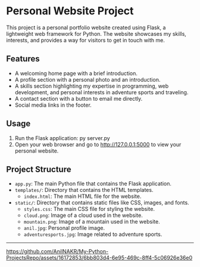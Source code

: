 Personal Website Project
========================

This project is a personal portfolio website created using Flask, a lightweight web framework for Python. The website showcases my skills, interests, and provides a way for visitors to get in touch with me.

Features
--------

-   A welcoming home page with a brief introduction.
-   A profile section with a personal photo and an introduction.
-   A skills section highlighting my expertise in programming, web development, and personal interests in adventure sports and traveling.
-   A contact section with a button to email me directly.
-   Social media links in the footer.

Usage
--------
1) Run the Flask application: py server.py
2) Open your web browser and go to http://127.0.0.1:5000 to view your personal website.

Project Structure
-----------------

-   `app.py`: The main Python file that contains the Flask application.
-   `templates/`: Directory that contains the HTML templates.
    -   `index.html`: The main HTML file for the website.
-   `static/`: Directory that contains static files like CSS, images, and fonts.
    -   `styles.css`: The main CSS file for styling the website.
    -   `cloud.png`: Image of a cloud used in the website.
    -   `mountain.png`: Image of a mountain used in the website.
    -   `anil.jpg`: Personal profile image.
    -   `adventuresports.jpg`: Image related to adventure sports.

<hr>

https://github.com/AnilNAKR/My-Python-ProjectsRepo/assets/16172853/6bb803d4-6e95-469c-8ff4-5c06926e36e0

